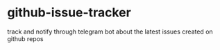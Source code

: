 # github-issue-tracker
track and notify through telegram bot about the latest issues created on github repos 
